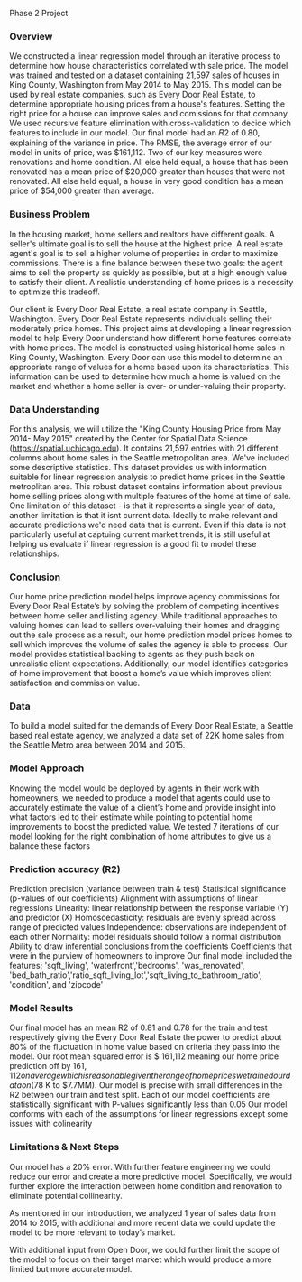 Phase 2 Project 
### Overview
We constructed a linear regression model through an iterative process to determine how house characteristics correlated with sale price. The model was trained and tested on a dataset containing 21,597 sales of houses in King County, Washington from May 2014 to May 2015. This model can be used by real estate companies, such as Every Door Real Estate, to determine appropriate housing prices from a house's features. Setting the right price for a house can improve sales and comissions for that company. We used recursive feature elimination with cross-validation to decide which features to include in our model. Our final model had an  𝑅2  of 0.80, explaining of the variance in price. The RMSE, the average error of our model in units of price, was $161,112. Two of our key measures were renovations and home condition. All else held equal, a house that has been renovated has a mean price of $20,000 greater than houses that were not renovated. All else held equal, a house in very good condition has a mean price of $54,000 greater than average.

### Business Problem
In the housing market, home sellers and realtors have different goals. A seller's ultimate goal is to sell the house at the highest price. A real estate agent's goal is to sell a higher volume of properties in order to maximize commissions. There is a fine balance between these two goals: the agent aims to sell the property as quickly as possible, but at a high enough value to satisfy their client. A realistic understanding of home prices is a necessity to optimize this tradeoff.

Our client is Every Door Real Estate, a real estate company in Seattle, Washington. Every Door Real Estate represents individuals selling their moderately price homes. This project aims at developing a linear regression model to help Every Door understand how different home features correlate with home prices. The model is constructed using historical home sales in King County, Washington. Every Door can use this model to determine an appropriate range of values for a home based upon its characteristics. This information can be used to determine how much a home is valued on the market and whether a home seller is over- or under-valuing their property.

### Data Understanding
For this analysis, we will utilize the "King County Housing Price from May 2014- May 2015" created by the Center for Spatial Data Science (https://spatial.uchicago.edu). It contains 21,597 entries with 21 different columns about home sales in the Seattle metropolitan area. We've included some descriptive statistics. This dataset provides us with information suitable for linear regression analysis to predict home prices in the Seattle metroplitan area. This robust dataset contains information about previous home selling prices along with multiple features of the home at time of sale. One limitation of this dataset - is that it represents a single year of data, another limitation is that it isnt current data. Ideally to make relevant and accurate predictions we'd need data that is current. Even if this data is not particularly useful at captuing current market trends, it is still useful at helping us evaluate if linear regression is a good fit to model these relationships.

### Conclusion
Our home price prediction model helps improve agency commissions for Every Door Real Estate’s by solving the problem of competing incentives between home seller and listing agency. While traditional approaches to valuing homes can lead to sellers over-valuing their homes and dragging out the sale process as a result, our home prediction model prices homes to sell which improves the volume of sales the agency is able to process. Our model provides statistical backing to agents as they push back on unrealistic client expectations. Additionally, our model identifies categories of home improvement that boost a home’s value which improves client satisfaction and commission value.

### Data
To build a model suited for the demands of Every Door Real Estate, a Seattle based real estate agency, we analyzed a data set of 22K home sales from the Seattle Metro area between 2014 and 2015.

### Model Approach 
Knowing the model would be deployed by agents in their work with homeowners, we needed to produce a model that agents could use to accurately estimate the value of a client’s home and provide insight into what factors led to their estimate while pointing to potential home improvements to boost the predicted value. We tested 7 iterations of our model looking for the right combination of home attributes to give us a balance these factors

### Prediction accuracy (R2)
Prediction precision (variance between train & test)
Statistical significance (p-values of our coefficients)
Alignment with assumptions of linear regressions
Linearity: linear relationship between the response variable (Y) and predictor (X)
Homoscedasticity: residuals are evenly spread across range of predicted values
Independence: observations are independent of each other
Normality: model residuals should follow a normal distribution
Ability to draw inferential conclusions from the coefficients
Coefficients that were in the purview of homeowners to improve
Our final model included the features; 'sqft_living', 'waterfront','bedrooms', 'was_renovated', 'bed_bath_ratio','ratio_sqft_living_lot','sqft_living_to_bathroom_ratio', 'condition', and 'zipcode'

### Model Results
Our final model has an mean R2 of 0.81 and 0.78 for the train and test respectively giving the Every Door Real Estate the power to predict about 80% of the fluctuation in home value based on criteria they pass into the model. Our root mean squared error is $ 161,112 meaning our home price prediction off by $161,112 on average which is reasonable given the range of home prices we trained our data on ($78 K to $7.7MM). Our model is precise with small differences in the R2 between our train and test split. Each of our model coefficients are statistically significant with P-values significantly less than 0.05 Our model conforms with each of the assumptions for linear regressions except some issues with colinearity

### Limitations & Next Steps
Our model has a 20% error. With further feature engineering we could reduce our error and create a more predictive model. Specifically, we would further explore the interaction between home condition and renovation to eliminate potential collinearity.

As mentioned in our introduction, we analyzed 1 year of sales data from 2014 to 2015, with additional and more recent data we could update the model to be more relevant to today’s market.

With additional input from Open Door, we could further limit the scope of the model to focus on their target market which would produce a more limited but more accurate model.
